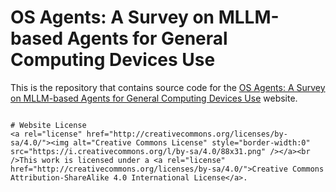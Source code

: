 # OS Agents: A Survey on MLLM-based Agents for General Computing Devices Use

This is the repository that contains source code for the [OS Agents: A Survey on MLLM-based Agents for General Computing Devices Use](https://os-agent-survey.github.io/) website.


```

# Website License
<a rel="license" href="http://creativecommons.org/licenses/by-sa/4.0/"><img alt="Creative Commons License" style="border-width:0" src="https://i.creativecommons.org/l/by-sa/4.0/88x31.png" /></a><br />This work is licensed under a <a rel="license" href="http://creativecommons.org/licenses/by-sa/4.0/">Creative Commons Attribution-ShareAlike 4.0 International License</a>.
